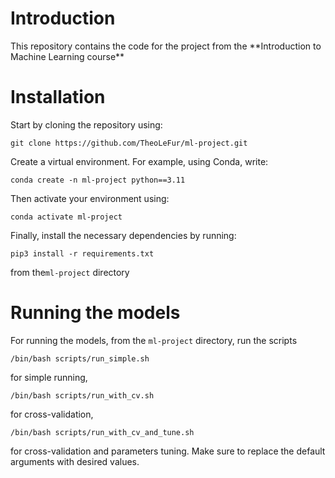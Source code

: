 # Introduction

<p> This repository contains the code for the project from the **Introduction to Machine Learning course** </p>

# Installation

<p> Start by cloning the repository using: </p>

```angular2html
git clone https://github.com/TheoLeFur/ml-project.git
```

<p> Create a virtual environment. For example, using Conda, write:</p>

```angular2html
conda create -n ml-project python==3.11
```

<p> Then activate your environment using: </p>

```angular2html
conda activate ml-project
```

<p>Finally, install the necessary dependencies by running: </p>

```angular2html
pip3 install -r requirements.txt
```

<p>from the<code>ml-project</code> directory</p>

# Running the models

<p> For running the models, from the <code>ml-project</code> directory, run the scripts</p>

```angular2html
/bin/bash scripts/run_simple.sh
```

for simple running,

```angular2html
/bin/bash scripts/run_with_cv.sh
```

for cross-validation,

```angular2html
/bin/bash scripts/run_with_cv_and_tune.sh
```

for cross-validation and parameters tuning. Make sure to replace the default arguments with desired values. 


